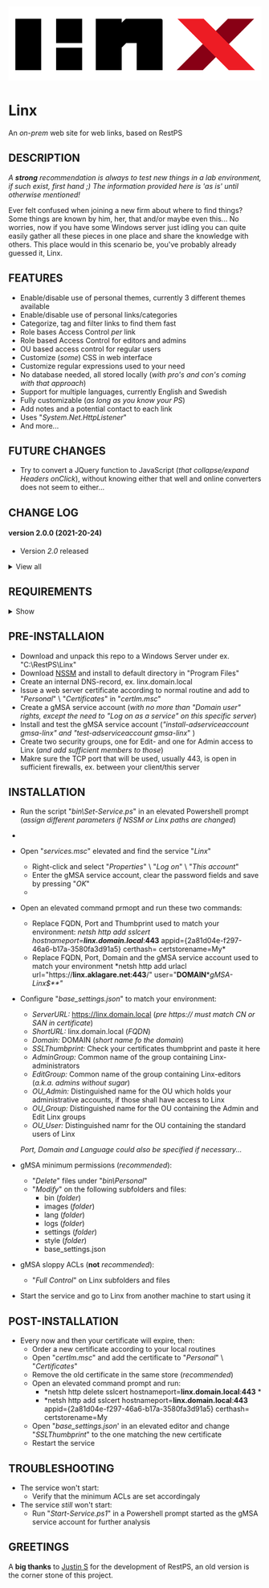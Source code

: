 ![Logo](Linx/images/logo_default.png)

# Linx
An *on-prem* web site for web links, based on RestPS

## DESCRIPTION

*A **strong** recommendation is always to test new things in a lab environment, if such exist, first hand ;) The information provided here is 'as is' until otherwise mentioned!*
 
Ever felt confused when joining a new firm about where to find things? Some things are known by him, her, that and/or maybe even this...
No worries, now if you have some Windows server just idling you can quite easily gather all these pieces in one place and share the knowledge with others.
This place would in this scenario be, you've probably already guessed it, Linx.

## FEATURES
- Enable/disable use of personal themes, currently 3 different themes available
- Enable/disable use of personal links/categories
- Categorize, tag and filter links to find them fast
- Role bases Access Control *per* link
- Role based Access Control for editors and admins
- OU based access control for regular users
- Customize (*some*) CSS in web interface
- Customize regular expressions used to your need
- No database needed, all stored locally (*with pro's and con's coming with that approach*)
- Support for multiple languages, currently English and Swedish
- Fully customizable (*as long as you know your PS*)
- Add notes and a potential contact to each link
- Uses "*System.Net.HttpListener*"
- And more...

## FUTURE CHANGES
- Try to convert a JQuery function to JavaScript (*that collapse/expand Headers onClick*), without knowing either that well and online converters does not seem to either...

## CHANGE LOG

#### version 2.0.0 (2021-20-24)
- Version *2.0* released

<details><summary>View all</summary>

#### version 0.0.1 - 1.9.9 (2021-05-30 - 2021-10-24)
- Undocumented           
</details>
  
## REQUIREMENTS

<details><summary>Show</summary><br>

For everything to work as expected the following requirements should be met:

**TL;DR**
- Local Administrator membership to setup the web site
- Issued web certificate from internal CA
- Tested and developed in PS 5.1
- A Windows Server joined to Active Directory with mentioned PS version

**Specifics**
- Powershell version 5.1 *'(not tested in other versions, but might work)'*
...
</details>

## PRE-INSTALLAION
- Download and unpack this repo to a Windows Server under ex. "C:\RestPS\Linx"
- Download [NSSM](https://nssm.cc/download) and install to default directory in "Program Files"
- Create an internal DNS-record, ex. linx.domain.local
- Issue a web server certificate according to normal routine and add to "*Personal*" \ "*Certificates*" in "*certlm.msc*"
- Create a gMSA service account (*with no more than "Domain user" rights, except the need to "*Log on as a service*" on this specific server*)
- Install and test the gMSA service account (*"install-adserviceaccount gmsa-linx"  and "test-adserviceaccount gmsa-linx*" )
- Create two security groups, one for Edit- and one for Admin access to Linx (*and add sufficient members to those*)
- Makre sure the TCP port that will be used, usually 443, is open in sufficient firewalls, ex. between your client/this server

## INSTALLATION
- Run the script "*bin\Set-Service.ps*" in an elevated Powershell prompt (*assign different parameters if NSSM or Linx paths are changed*)
- 
- Open "*services.msc*" elevated and find the service "*Linx*"
   - Right-click and select "*Properties*" \ "*Log on*" \ "*This account*"
   - Enter the gMSA service account, clear the password fields and save by pressing "*OK*"
   - 
- Open an elevated command prmopt and run these two commands:
   - Replace FQDN, Port and Thumbprint used to match your environment:
     *netsh http add sslcert hostnameport=**linx.domain.local***:**443** appid={2a81d04e-f297-46a6-b17a-3580fa3d91a5} certhash=**<THUMBPRINT>** certstorename=My*
   - Replace FQDN, Port, Domain and the gMSA service account used to match your environment
     *netsh http add urlacl url="https://**linx.aklagare.net**:**443**/" user="**DOMAIN**\**gMSA-Linx$**"*
 
- Configure "*base_settings.json*" to match your environment:
   - *ServerURL:* https://linx.domain.local (*pre https:// must match CN or SAN in certificate*)
   - *ShortURL:* linx.domain.local (*FQDN*)
   - *Domain:* DOMAIN (*short name fo the domain*)
   - *SSLThumbprint:* Check your certificates thumbprint and paste it here
   - *AdminGroup:* Common name of the group containing Linx-administrators
   - *EditGroup:* Common name of the group containing Linx-editors (*a.k.a. admins without sugar*)
   - *OU_Admin:* Distinguished name for the OU which holds your administrative accounts, if those shall have access to Linx
   - *OU_Group:* Distinguished name for the OU containing the Admin and Edit Linx groups
   - *OU_User:* Distinguished namr for the OU containing the standard users of Linx

    *Port, Domain and Language could also be specified if necessary...*

 - gMSA minimum permissions (*recommended*):
   - "*Delete*" files under "*bin\Personal*"
   - "*Modify*" on the following subfolders and files:
      - bin (*folder*)
      - images (*folder*)
      - lang (*folder*)
      - logs (*folder*)
      - settings (*folder*)
      - style (*folder*)
      - base_settings.json
- gMSA sloppy ACLs (**not** *recommended*):
   - "*Full Control*" on Linx subfolders and files
 
- Start the service and go to Linx from another machine to start using it

## POST-INSTALLATION
- Every now and then your certificate will expire, then:
   - Order a new certificate according to your local routines
   - Open "*certlm.msc*" and add the certificate to "*Personal*" \ "*Certificates*"
   - Remove the old certificate in the same store (*recommended*)
   - Open an elevated command prompt and run:
      - *netsh http delete sslcert hostnameport=**linx.domain.local**:**443** *
      - *netsh http add sslcert hostnameport=**linx.domain.local**:**443** appid={2a81d04e-f297-46a6-b17a-3580fa3d91a5} certhash=**<THUMBPRINT>** certstorename=My
   - Open "*base_settings.json*' in an elevated editor and change "*SSLThumbprint*" to the one matching the new certificate
   - Restart the service

## TROUBLESHOOTING
- The service won't start:
   - Verify that the minimum ACLs are set accordingaly
- The service *still* won't start:
   - Run "*Start-Service.ps1*" in a Powershell prompt started as the gMSA service account for further analysis

## GREETINGS
A **big thanks** to [Justin S](https://github.com/jpsider) for the development of RestPS,
an old version is the corner stone of this project.
